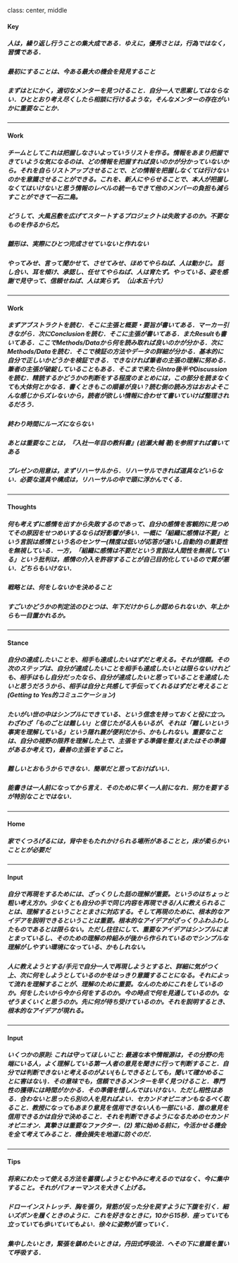 class: center, middle

#### Key
##### 人は，繰り返し行うことの集大成である．ゆえに，優秀さとは，行為ではなく，習慣である．
##### 最初にすることは、今ある最大の機会を発見すること
##### まずはとにかく，適切なメンターを見つけること．自分一人で思案してはならない．ひととおり考え尽くしたら相談に行けるような，そんなメンターの存在がいかに重要なことか．

---
#### Work
##### チームとしてこれは把握しなさいよっていうリストを作る。情報をあまり把握できていような気になるのは、どの情報を把握すれば良いのかが分かっていないから。それを自らリストアップさせることで、どの情報を把握しなくては行けないのかを意識させることができる。これを、新人にやらせることで、本人が把握しなくてはいけないと思う情報のレベルの統一もできて他のメンバーの負担も減らすことができて一石二鳥。
##### どうして、大風呂敷を広げてスタートするプロジェクトは失敗するのか。不要なものを作るからだ。
##### 雛形は、実際にひとつ完成させていないと作れない
##### やってみせ、言って聞かせて、させてみせ、ほめてやらねば、人は動かじ。 話し合い、耳を傾け、承認し、任せてやらねば、人は育たず。やっている、姿を感謝で見守って、信頼せねば、人は実らず。（山本五十六）
---
#### Work
##### まずアブストラクトを読む．そこに主張と概要・要旨が書いてある．マーカー引きながら．次にConclusionを読む．そこに主張が書いてある．またResultも書いてある．ここでMethods/Dataから何を読み取れば良いのかが分かる．次にMethods/Dataを読む．そこで検証の方法やデータの詳細が分かる．基本的に自分で正しいかどうかを検証できる．できなければ筆者の主張の理解に努める．筆者の主張が破綻していることもある．そこまで来たらIntro後半やDiscussionを読む．精読するかどうかの判断をする程度のまとめには，この部分を読まなくても大体何とかなる．書くときもこの順番が良い？読む側の読み方はおおよそこんな感じからズレないから，読者が欲しい情報に合わせて書いていけば整理されるだろう．
##### 終わり時間にルーズにならない
##### あとは重要なことは，『入社一年目の教科書』(岩瀬大輔 著)を参照すれば書いてある
##### プレゼンの用意は，まずリハーサルから．リハーサルできれば道具などいらない．必要な道具や構成は，リハーサルの中で頭に浮かんでくる．
---
#### Thoughts
##### 何も考えずに感情を出すから失敗するのであって、自分の感情を客観的に見つめてその原因をせつめいするならば好影響が多い．一概に「組織に感情は不要」という言説は感情という名のセンサー(精度は低いが応答が速いし自動的)の重要性を無視している．一方，「組織に感情は不要だという言説は人間性を無視している」という批判は，感情の介入を許容することが自己目的化しているので質が悪い．どちらもいけない．
##### 戦略とは、何をしないかを決めること
##### すごいかどうかの判定法のひとつは、年下だけからしか認められないか、年上からも一目置かれるか。

---
#### Stance
##### 自分の達成したいことを、相手も達成したいはずだと考える。それが信頼。その次のステップは、自分が達成したいことを相手も達成したいとは限らないけれども、相手はもし自分だったなら、自分が達成したいと思っていることを達成したいと思うだろうから、相手は自分と共感して手伝ってくれるはずだと考えること (Getting to Yes的コミュニケーション)
##### たいがい世の中はシンプルにできている、という信念を持っておくと役に立つ。わざわざ「ものごとは難しい」と信じたがる人もいるが、それは「難しいという事実を理解している」という隠れ蓑が便利だから、かもしれない。重要なことは、自分の視野の限界を理解した上で、主張をする準備を整え(またはその準備があるか考えて)，最善の主張をすること。
##### 難しいとおもうからできない．簡単だと思っておけばいい．
##### 能書きは一人前になってから言え．そのために早く一人前になれ．努力を要するが特別なことではない．

---
#### Home
##### 家でくつろげるには，背中をもたれかけられる場所があることと，床が柔らかいこととが必要だ

---
#### Input
##### 自分で再現をするためには、ざっくりした話の理解が重要。というのはちょっと粗い考え方か。少なくとも自分の手で同じ内容を再現できる/人に教えられることは、理解するということとまさに対応する。そして再現のために、根本的なアイデアを説明できるということは重要。根本的なアイデアがざっくりふわふわしたものであるとは限らない。ただし往往にして、重要なアイデアはシンプルにまとまっているし、そのための理解の枠組みが後から作られているのでシンプルな理解がしやすい環境になっている、かもしれない。
##### 人に教えようとする/手元で自分一人で再現しようとすると、詳細に気がつく上、次に何をしようとしているのかをはっきり意識することになる。それによって流れを理解することが、理解のために重要。なんのためにこれをしているのか。何をしたいから今から何をするのか。今の時点で何を見通しているのか。なぜうまくいくと思うのか。先に何が待ち受けているのか。それを説明するとき、根本的なアイデアが現れる。
---
#### Input
##### いくつかの原則: これは守ってほしいこと: 最適な本や情報源は，その分野の先端にいる人，よく理解している第一人者の意見を聞きに行って判断すること．自分では判断できないと考えるのがよい(もしできるとしても，聞いて確かめることに害はない)．その意味でも，信頼できるメンターを早く見つけること．専門性の獲得には時間がかかる．その準備を惜しんではいけない．ただし相性はある．合わないと思ったら別の人を見ればよい．セカンドオピニオンもなるべく取ること．教授になってもあまり意見を信用できない人も一部にいる．誰の意見を信用できるかは自分で決めること．それを判断できるようになるためのセカンドオピニオン．真摯さは重要なファクター．(2) 常に始める前に，今活かせる機会を全て考えてみること．機会損失を地道に防ぐのだ．

---
#### Tips
##### 将来にわたって使える方法を蓄積しようとむやみに考えるのではなく、今に集中すること。それがパフォーマンスを大きく上げる。
##### ドローインストレッチ．胸を張り，背筋が反った分を戻すように下腹を引く．細いズボンを履くときのように．これを好きなときに，10から15秒．座っていても立っていても歩いていてもよい．徐々に姿勢が直っていく．
##### 集中したいとき，緊張を鎮めたいときは，丹田式呼吸法．へその下に意識を置いて呼吸する．
